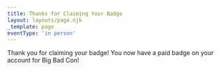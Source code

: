 ```yaml
---
title: Thanks for Claiming Your Badge
layout: layouts/page.njk
_template: page
eventType: 'in person'
---
```

Thank you for claiming your badge! You now have a paid badge on your account for Big Bad Con!